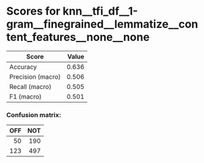 # Scores for knn__tfi_df__1-gram__finegrained__lemmatize__content_features__none__none
|      Score      |Value|
|-----------------|----:|
|Accuracy         |0.636|
|Precision (macro)|0.506|
|Recall (macro)   |0.505|
|F1 (macro)       |0.501|

### Confusion matrix:
|OFF|NOT|
|--:|--:|
| 50|190|
|123|497|
